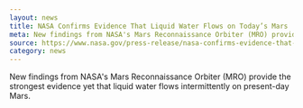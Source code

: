 ```yaml
---
layout: news
title: NASA Confirms Evidence That Liquid Water Flows on Today’s Mars
meta: New findings from NASA's Mars Reconnaissance Orbiter (MRO) provide the strongest evidence yet that liquid water flows intermittently on present-day Mars.
source: https://www.nasa.gov/press-release/nasa-confirms-evidence-that-liquid-water-flows-on-today-s-mars
category: news
---
```


New findings from NASA's Mars Reconnaissance Orbiter (MRO) provide the strongest evidence yet that liquid water flows intermittently on present-day Mars.